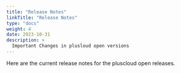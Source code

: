 ```yaml
---
title: "Release Notes"
linkTitle: "Release Notes"
type: "docs"
weight: 4
date: 2023-10-31
description: >
  Important Changes in plusloud open versions 
---
```


Here are the current release notes for the pluscloud open releases.



